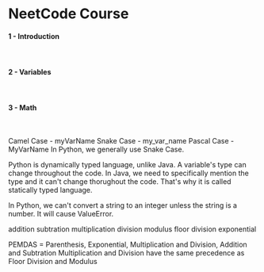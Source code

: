NeetCode Course
====================
#### <h4>1 - Introduction</h4><br>
#### <h4>2 - Variables</h4><br>
#### <h4>3 - Math</h4><br>

Camel Case - myVarName
Snake Case - my_var_name
Pascal Case - MyVarName
In Python, we generally use Snake Case.

Python is dynamically typed language, unlike Java. 
A variable's type can change throughout the code. 
In Java, we need to specifically mention the type and it can't change thorughout the code. That's why it is called statically typed language.

In Python, we can't convert a string to an integer unless the string is a number.
It will cause ValueError.



addition
subtration
multiplication
division
modulus
floor division
exponential

PEMDAS = Parenthesis, Exponential, Multiplication and Division, Addition and Subtration
Multiplication and Division have the same precedence as Floor Division and Modulus